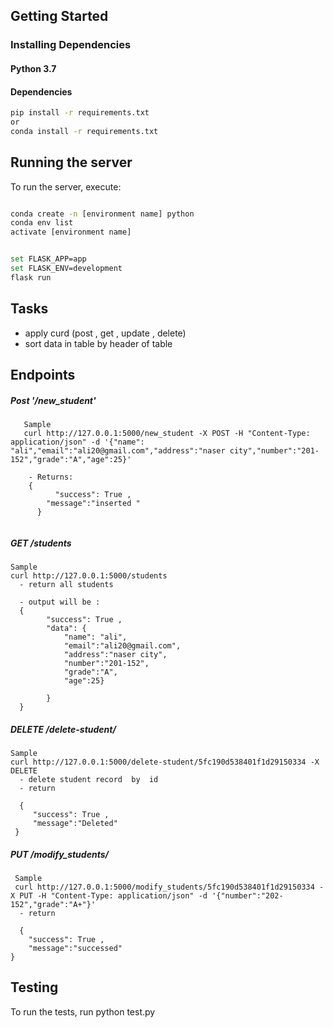 
## Getting Started

### Installing Dependencies

#### Python 3.7


#### Dependencies


```bash
pip install -r requirements.txt
or
conda install -r requirements.txt
```

## Running the server

To run the server, execute:

```bash

conda create -n [environment name] python
conda env list
activate [environment name]


set FLASK_APP=app
set FLASK_ENV=development
flask run
```

## Tasks

 - apply curd (post , get , update , delete) 
 - sort data in table by header of table



## Endpoints 

#####  Post '/new_student'
```
   Sample
   curl http://127.0.0.1:5000/new_student -X POST -H "Content-Type: application/json" -d '{"name": "ali","email":"ali20@gmail.com","address":"naser city","number":"201-152","grade":"A","age":25}'

    - Returns: 
    {
          "success": True ,
        "message":"inserted "
      }


```

#####  GET /students
    Sample
    curl http://127.0.0.1:5000/students
      - return all students
      
      - output will be :
      {
            "success": True ,
            "data": {
                "name": "ali",
                "email":"ali20@gmail.com",
                "address":"naser city",
                "number":"201-152",
                "grade":"A",
                "age":25}

            }
      }





##### DELETE /delete-student/<id>

    Sample
    curl http://127.0.0.1:5000/delete-student/5fc190d538401f1d29150334 -X DELETE
      - delete student record  by  id 
      - return 
      
      {
         "success": True ,
         "message":"Deleted"  
     }

##### PUT /modify_students/<id>
     
     Sample
     curl http://127.0.0.1:5000/modify_students/5fc190d538401f1d29150334 -X PUT -H "Content-Type: application/json" -d '{"number":"202-152","grade":"A+"}'
      - return 
      
      {
        "success": True ,
        "message":"successed"     
    }
    
 
    
   

## Testing
To run the tests,
 run
python test.py
